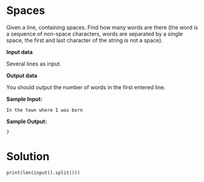 # Spaces

Given a line, containing spaces. Find how many words are there (the word is a sequence of non-space characters, words
are separated by a single space, the first and last character of the string is not a space).

**Input data**

Several lines as input.

**Output data**

You should output the number of words in the first entered line.

**Sample Input:**

```
In the town where I was born
```

**Sample Output:**

```
7
```

# Solution

```
print(len(input().split()))
```